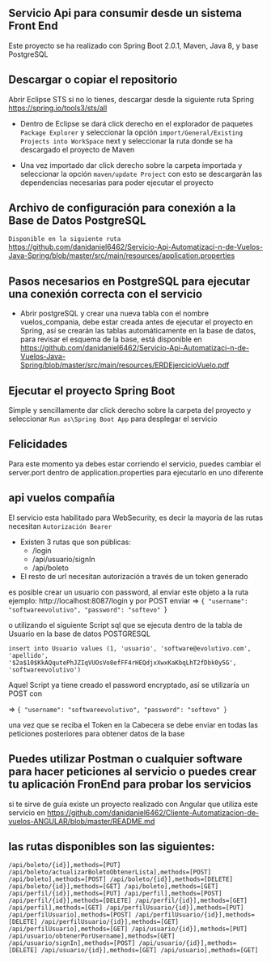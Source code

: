 ## Servicio Api para consumir desde un sistema Front End

Este proyecto se ha realizado con Spring Boot 2.0.1, Maven, Java 8, y base PostgreSQL

##  Descargar o copiar el repositorio 

Abrir Eclipse STS si no lo tienes, descargar desde la siguiente ruta Spring https://spring.io/tools3/sts/all 

- Dentro de Eclipse se dará click derecho en el explorador de paquetes `Package Explorer` y seleccionar la opción
`import/General/Existing Projects into WorkSpace` next y seleccionar la ruta donde se  ha descargado el proyecto de Maven

- Una vez importado dar click derecho sobre la carpeta importada y seleccionar la opción `maven/update Project` con esto se 
descargarán las dependencias necesarias para poder ejecutar el proyecto

## Archivo de configuración para conexión a la Base de Datos PostgreSQL

`Disponible en la siguiente ruta` https://github.com/danidaniel6462/Servicio-Api-Automatizaci-n-de-Vuelos-Java-Spring/blob/master/src/main/resources/application.properties

## Pasos necesarios en PostgreSQL para ejecutar una conexión correcta con el servicio

- Abrir postgreSQL y crear una nueva tabla con el nombre vuelos_compania, debe estar creada antes de ejecutar el proyecto en Spring, 
así se crearán las tablas automáticamente en la base de datos, para revisar el esquema de la base, está disponible en https://github.com/danidaniel6462/Servicio-Api-Automatizaci-n-de-Vuelos-Java-Spring/blob/master/src/main/resources/ERDEjercicioVuelo.pdf

## Ejecutar el proyecto Spring Boot

Simple y sencillamente dar click derecho sobre la carpeta del proyecto y seleccionar `Run as\Spring Boot App` para desplegar el servicio

## Felicidades

Para este momento ya debes estar corriendo el servicio, puedes cambiar el server.port dentro de application.properties para ejecutarlo en uno diferente

## api vuelos compañía

El servicio esta habilitado para WebSecurity, es decir la mayoría de las rutas necesitan `Autorización Bearer`

- Existen 3 rutas que son públicas:
  - /login
  - /api/usuario/signIn
  - /api/boleto
- El resto de url necesitan autorización a través de un token generado

es posible crear un usuario con password, al enviar este objeto a la ruta ejemplo: http://localhost:8087/login y por POST enviar
=> 
`{
	"username": "softwareevolutivo",
	"password": "softevo"
`}

o utilizando el siguiente Script sql que se ejecuta dentro de la tabla de Usuario en la base de datos POSTGRESQL

`insert into Usuario values (1, 'usuario', 'software@evolutivo.com', 'apellido', '$2a$10$KkAQqutePhJZIqVUOsVo8efFF4rHEQdjxXwxKaKbqLhT2fDbk0y5G', 'softwareevolutivo')`

Aquel Script ya tiene creado el password encryptado, así se utilizaría un POST con 

=>
`{
	"username": "softwareevolutivo",
	"password": "softevo"
}`

una vez que se reciba el Token en la Cabecera se debe enviar en todas las peticiones posteriores para obtener datos de la base

## Puedes utilizar Postman o cualquier software para hacer peticiones al servicio o puedes crear tu aplicación FronEnd para probar los servicios
si te sirve de guía existe un proyecto realizado con Angular que utiliza este servicio en https://github.com/danidaniel6462/Cliente-Automatizacion-de-vuelos-ANGULAR/blob/master/README.md

## las rutas disponibles son las siguientes:

`/api/boleto/{id}],methods=[PUT]
/api/boleto/actualizarBoletoObtenerLista],methods=[POST]
/api/boleto],methods=[POST]
/api/boleto/{id}],methods=[DELETE]
/api/boleto/{id}],methods=[GET]
/api/boleto],methods=[GET]
/api/perfil/{id}],methods=[PUT]
/api/perfil],methods=[POST]
/api/perfil/{id}],methods=[DELETE]
/api/perfil/{id}],methods=[GET]
/api/perfil],methods=[GET]
/api/perfilUsuario/{id}],methods=[PUT]
/api/perfilUsuario],methods=[POST]
/api/perfilUsuario/{id}],methods=[DELETE]
/api/perfilUsuario/{id}],methods=[GET]
/api/perfilUsuario],methods=[GET]
/api/usuario/{id}],methods=[PUT]
/api/usuario/obtenerPorUsername],methods=[GET]
/api/usuario/signIn],methods=[POST]
/api/usuario/{id}],methods=[DELETE]
/api/usuario/{id}],methods=[GET]
/api/usuario],methods=[GET]
`

